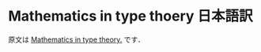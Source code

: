 # Mathematics in type thoery 日本語訳

原文は [Mathematics in type theory.](https://xenaproject.wordpress.com/2020/06/20/mathematics-in-type-theory/) です．
